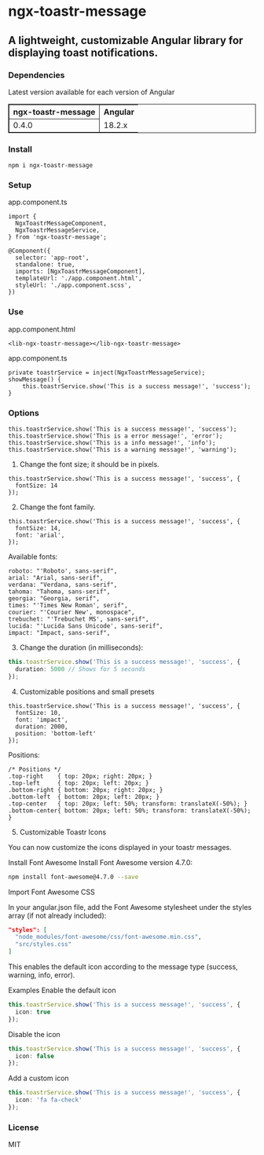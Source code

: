 # ngx-toastr-message
## A lightweight, customizable Angular library for displaying toast notifications.

### Dependencies
Latest version available for each version of Angular
<table style="border:1px solid">
    <tr>
        <th style="border:1px solid">ngx-toastr-message</th>
        <th>Angular</th>
    </tr>
        <tr>
        <td style="border:1px solid">0.4.0</td>
        <td>18.2.x</td>
    </tr>
</table>


### Install
```
npm i ngx-toastr-message
```

### Setup
app.component.ts
```
import {
  NgxToastrMessageComponent,
  NgxToastrMessageService,
} from 'ngx-toastr-message';
```
```
@Component({
  selector: 'app-root',
  standalone: true,
  imports: [NgxToastrMessageComponent],
  templateUrl: './app.component.html',
  styleUrl: './app.component.scss',
})
```
### Use
app.component.html
```
<lib-ngx-toastr-message></lib-ngx-toastr-message>
```
app.component.ts
```
private toastrService = inject(NgxToastrMessageService);
showMessage() {
    this.toastrService.show('This is a success message!', 'success');
}
```
### Options
```
this.toastrService.show('This is a success message!', 'success');
this.toastrService.show('This is a error message!', 'error');
this.toastrService.show('This is a info message!', 'info');
this.toastrService.show('This is a warning message!', 'warning');
```

1. Change the font size; it should be in pixels.
```
this.toastrService.show('This is a success message!', 'success', {
  fontSize: 14
});
```

2. Change the font family.
```
this.toastrService.show('This is a success message!', 'success', {
  fontSize: 14,
  font: 'arial',
});
```
Available fonts:
```
roboto: "'Roboto', sans-serif",
arial: "Arial, sans-serif",
verdana: "Verdana, sans-serif",
tahoma: "Tahoma, sans-serif",
georgia: "Georgia, serif",
times: "'Times New Roman', serif",
courier: "'Courier New', monospace",
trebuchet: "'Trebuchet MS', sans-serif",
lucida: "'Lucida Sans Unicode', sans-serif",
impact: "Impact, sans-serif",
```

3. Change the duration (in milliseconds):
```typescript
this.toastrService.show('This is a success message!', 'success', {
  duration: 5000 // Shows for 5 seconds
});
```

4. Customizable positions and small presets
```
this.toastrService.show('This is a success message!', 'success', {
  fontSize: 10,
  font: 'impact',
  duration: 2000,
  position: 'bottom-left'
});
```

Positions:
```
/* Positions */
.top-right    { top: 20px; right: 20px; }
.top-left     { top: 20px; left: 20px; }
.bottom-right { bottom: 20px; right: 20px; }
.bottom-left  { bottom: 20px; left: 20px; }
.top-center   { top: 20px; left: 50%; transform: translateX(-50%); }
.bottom-center{ bottom: 20px; left: 50%; transform: translateX(-50%); }
```

5. Customizable Toastr Icons

You can now customize the icons displayed in your toastr messages.

Install Font Awesome
Install Font Awesome version 4.7.0:

```bash
npm install font-awesome@4.7.0 --save
```
Import Font Awesome CSS

In your angular.json file, add the Font Awesome stylesheet under the styles array (if not already included):
```json
"styles": [
  "node_modules/font-awesome/css/font-awesome.min.css",
  "src/styles.css"
]
```

This enables the default icon according to the message type (success, warning, info, error).

Examples
Enable the default icon
```typeScript
this.toastrService.show('This is a success message!', 'success', {
  icon: true
});
```
Disable the icon
```typeScript
this.toastrService.show('This is a success message!', 'success', {
  icon: false
});
```
Add a custom icon
```typeScript
this.toastrService.show('This is a success message!', 'success', {
  icon: 'fa fa-check'
});
```

### License
MIT